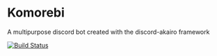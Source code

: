 # Komorebi
A multipurpose discord bot created with the discord-akairo framework

[![Build Status](https://travis-ci.com/kenrag24/Komorebi.svg?branch=master)](https://travis-ci.com/kenrag24/Komorebi)

